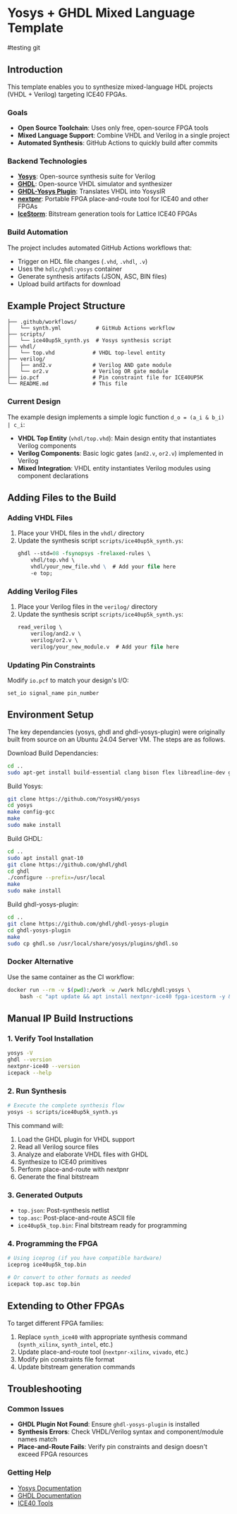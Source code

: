 # Yosys + GHDL Mixed Language Template
#testing git
## Introduction

This template enables you to synthesize mixed-language HDL projects (VHDL + Verilog) targeting ICE40 FPGAs.

### Goals
- **Open Source Toolchain**: Uses only free, open-source FPGA tools
- **Mixed Language Support**: Combine VHDL and Verilog in a single project
- **Automated Synthesis**: GitHub Actions to quickly build after commits

### Backend Technologies
- **[Yosys](https://yosyshq.net/yosys/)**: Open-source synthesis suite for Verilog
- **[GHDL](https://github.com/ghdl/ghdl)**: Open-source VHDL simulator and synthesizer
- **[GHDL-Yosys Plugin](https://github.com/ghdl/ghdl-yosys-plugin)**: Translates VHDL into YosysIR
- **[nextpnr](https://github.com/YosysHQ/nextpnr)**: Portable FPGA place-and-route tool for ICE40 and other FPGAs
- **[IceStorm](https://github.com/YosysHQ/icestorm)**: Bitstream generation tools for Lattice ICE40 FPGAs

### Build Automation
The project includes automated GitHub Actions workflows that:
- Trigger on HDL file changes (`.vhd`, `.vhdl`, `.v`)
- Uses the `hdlc/ghdl:yosys` container
- Generate synthesis artifacts (JSON, ASC, BIN files)
- Upload build artifacts for download

## Example Project Structure

```
├── .github/workflows/
│   └── synth.yml           # GitHub Actions workflow
├── scripts/
│   └── ice40up5k_synth.ys  # Yosys synthesis script
├── vhdl/
│   └── top.vhd            # VHDL top-level entity
├── verilog/
│   ├── and2.v             # Verilog AND gate module
│   └── or2.v              # Verilog OR gate module
├── io.pcf                 # Pin constraint file for ICE40UP5K
└── README.md              # This file
```

### Current Design
The example design implements a simple logic function `d_o = (a_i & b_i) | c_i`:
- **VHDL Top Entity** (`vhdl/top.vhd`): Main design entity that instantiates Verilog components
- **Verilog Components**: Basic logic gates (`and2.v`, `or2.v`) implemented in Verilog
- **Mixed Integration**: VHDL entity instantiates Verilog modules using component declarations

## Adding Files to the Build

### Adding VHDL Files
1. Place your VHDL files in the `vhdl/` directory
2. Update the synthesis script `scripts/ice40up5k_synth.ys`:
   ```tcl
   ghdl --std=08 -fsynopsys -frelaxed-rules \
       vhdl/top.vhd \
       vhdl/your_new_file.vhd \  # Add your file here
       -e top;
   ```

### Adding Verilog Files
1. Place your Verilog files in the `verilog/` directory
2. Update the synthesis script `scripts/ice40up5k_synth.ys`:
   ```tcl
   read_verilog \
       verilog/and2.v \
       verilog/or2.v \
       verilog/your_new_module.v  # Add your file here
   ```

### Updating Pin Constraints
Modify `io.pcf` to match your design's I/O:
```
set_io signal_name pin_number
```

## Environment Setup
The key dependancies (yosys, ghdl and ghdl-yosys-plugin) were originally built from source on an Ubuntu 24.04 Server VM. The steps are as follows. 

Download Build Dependancies:
```bash
cd ..
sudo apt-get install build-essential clang bison flex libreadline-dev gawk tcl-dev libffi-dev git graphviz xdot pkg-config python3 libboost-system-dev libboost-python-dev libboost-filesystem-dev zlib1g-dev
```

Build Yosys:
```bash
git clone https://github.com/YosysHQ/yosys
cd yosys
make config-gcc
make
sudo make install
```

Build GHDL:
```bash
cd ..
sudo apt install gnat-10
git clone https://github.com/ghdl/ghdl
cd ghdl
./configure --prefix=/usr/local
make
sudo make install
```

Build ghdl-yosys-plugin:
```bash
cd ..
git clone https://github.com/ghdl/ghdl-yosys-plugin
cd ghdl-yosys-plugin
make
sudo cp ghdl.so /usr/local/share/yosys/plugins/ghdl.so
```

### Docker Alternative
Use the same container as the CI workflow:
```bash
docker run --rm -v $(pwd):/work -w /work hdlc/ghdl:yosys \
    bash -c "apt update && apt install nextpnr-ice40 fpga-icestorm -y && yosys -s scripts/ice40up5k_synth.ys"
```

## Manual IP Build Instructions

### 1. Verify Tool Installation
```bash
yosys -V
ghdl --version
nextpnr-ice40 --version
icepack --help
```

### 2. Run Synthesis
```bash
# Execute the complete synthesis flow
yosys -s scripts/ice40up5k_synth.ys
```

This command will:
1. Load the GHDL plugin for VHDL support
2. Read all Verilog source files
3. Analyze and elaborate VHDL files with GHDL
4. Synthesize to ICE40 primitives
5. Perform place-and-route with nextpnr
6. Generate the final bitstream

### 3. Generated Outputs
- `top.json`: Post-synthesis netlist
- `top.asc`: Post-place-and-route ASCII file
- `ice40up5k_top.bin`: Final bitstream ready for programming

### 4. Programming the FPGA
```bash
# Using iceprog (if you have compatible hardware)
iceprog ice40up5k_top.bin

# Or convert to other formats as needed
icepack top.asc top.bin
```

## Extending to Other FPGAs

To target different FPGA families:
1. Replace `synth_ice40` with appropriate synthesis command (`synth_xilinx`, `synth_intel`, etc.)
2. Update place-and-route tool (`nextpnr-xilinx`, `vivado`, etc.)
3. Modify pin constraints file format
4. Update bitstream generation commands

## Troubleshooting

### Common Issues
- **GHDL Plugin Not Found**: Ensure `ghdl-yosys-plugin` is installed
- **Synthesis Errors**: Check VHDL/Verilog syntax and component/module names match
- **Place-and-Route Fails**: Verify pin constraints and design doesn't exceed FPGA resources

### Getting Help
- [Yosys Documentation](https://yosyshq.readthedocs.io/)
- [GHDL Documentation](https://ghdl.readthedocs.io/)
- [ICE40 Tools](https://github.com/YosysHQ/icestorm)
